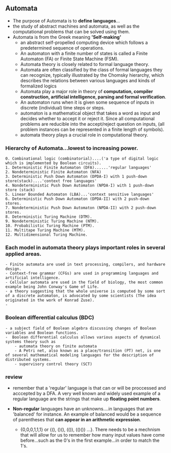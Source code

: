 ## Automata

- The purpose of Automata is to **define languages**...
- the study of abstract machines and automata, as well as the computational problems that can be solved using them.
- Automata is from the Greek meaning **'Self-making'**
  - an abstract self-propelled computing device which follows a predetermined sequence of operations.
  - An automaton with a finite number of states is called a Finite Automaton (FA) or Finite State Machine (FSM).
  - Automata theory is closely related to formal language theory.
  - Automata are often classified by the class of formal languages they can recognize, typically illustrated by the Chomsky hierarchy, which describes the relations between various languages and kinds of formalized logics
  - Automata play a major role in theory of **computation, compiler construction, artificial intelligence, parsing and formal verification**.
  - An automaton runs when it is given some sequence of inputs in discrete (individual) time steps or steps.
  - automaton is a mathematical object that takes a word as input and decides whether to accept it or reject it. Since all computational problems are reducible into the accept/reject question on inputs, (all problem instances can be represented in a finite length of symbols).
  - automata theory plays a crucial role in computational theory.

### Hierarchy of Automata...lowest to increasing power.

    0. Combinational logic (combinatorial)....('a type of digital logic which is implemented by Boolean circuits).
    1. Deterministic Finite Automaton (DFA)......'regular languages'
    2. Nondeterministic Finite Automaton (NFA)
    3. Deterministic Push Down Automaton (DPDA-I) with 1 push-down store(stack)....'context free languages'
    4. Nondeterministic Push Down Automaton (NPDA-I) with 1 push-down store (stack)
    5. Linear Bounded Automaton (LBA)...'context sensitive languages'
    6. Deterministic Push Down Automaton (DPDA-II) with 2 push-down stores.
    7. Nondeterministic Push Down Automaton (NPDA-II) with 2 push-down stores.
    8. Deterministic Turing Machine (DTM).
    9. Nondeterministic Turing Machine (NTM).
    10. Probabilistic Turing Machine (PTM).
    11. Multitape Turing Machine (MTM).
    12. Multidimensional Turing Machine.

### Each model in automata theory plays important roles in several applied areas.

    - Finite automata are used in text processing, compilers, and hardware design.
    - Context-free grammar (CFGs) are used in programming languages and artificial intelligence.
    - Cellular automata are used in the field of biology, the most common example being John Conway's Game of Life.
    - a theory suggesting that the whole universe is computed by some sort of a discrete automaton, is advocated by some scientists (The idea originated in the work of Konrad Zuse).
    -

### Boolean differential calculus (BDC)

    - a subject field of Boolean algebra discussing changes of Boolean variables and Boolean functions.
    -  Boolean differential calculus allows various aspects of dynamical systems theory such as
        - automata theory on finite automata
        - A Petri net, also known as a place/transition (PT) net, is one of several mathematical modeling languages for the description of distributed systems.
        - supervisory control theory (SCT)

### review

- remember that a 'regular' language is that can or will be proccessed and acccepted by a DFA. A very well known and widely used example of a regular language are the strings that make up **floating point numbers**.
- **Non-regular** languages have an unknowns....in languages that are 'balanced' for instance.
  An example of balanced would be a sequence of parentheses that **can appear in an arithmetic expression**.

  - {0,0,0,1,1,1} or {(), ()(), (()), (()()) ...}. There needs to be a mechnism that will allow for us to remember how many input values have come before...such as the 0's in the first example...in order to match the 1's.
